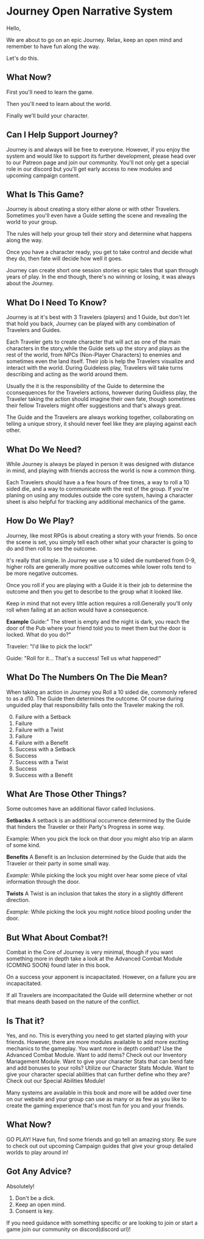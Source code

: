 # Journey Open Narrative System

Hello,

We are about to go on an epic Journey. Relax, keep an open mind and remember to have fun along the way.

Let's do this.

## What Now?

First you'll need to learn the game.

Then you'll need to learn about the world.

Finally we'll build your character.

## Can I Help Support Journey?
Journey is and always will be free to everyone. However, if you enjoy the system and would like to support its further development, please head over to our Patreon page and join our community. You'll not only get a special role in our discord but you'll get early access to new modules and upcoming campaign content.

## What Is This Game?

Journey is about creating a story either alone or with other Travelers. Sometimes you'll even have a Guide setting the scene and revealing the world to your group.

The rules will help your group tell their story and determine what happens along the way.

Once you have a character ready, you get to take control and decide what they do, then fate will decide how well it goes.

Journey can create short one session stories or epic tales that span through years of play. In the end though, there's no winning or losing, it was always about the Journey.

## What Do I Need To Know?

Journey is at it's best with 3 Travelers (players) and 1 Guide, but don't let that hold you back, Journey can be played with any combination of Travelers and Guides.

Each Traveler gets to create character that will act as one of the main characters in the story,while the Guide sets up the story and plays as the rest of the world, from NPCs (Non-Player Characters) to enemies and sometimes even the land itself. Their job is help the Travelers visualize and interact with the world. During Guideless play, Travelers will take turns describing and acting as the world around them.

Usually the it is the responsibility of the Guide to determine the cconsequences for the Travelers actions, however during Guidless play, the Traveler taking the action should imagine their own fate, though sometimes their fellow Travelers might offer suggestions and that's always great.

The Guide and the Travelers are always working together, collaborating on telling a unique strory, it should never feel like they are playing against each other.

## What Do We Need?

While Journey is always be played in person it was designed with distance in mind, and playing with friends accross the world is now a common thing.

Each Travelers should have a a few hours of free times, a way to roll a 10 sided die, and a way to communicate with the rest of the group. If you're planing on using any modules outside the core system, having a character sheet is also helpful for tracking any additional mechanics of the game.

## How Do We Play?

Journey, like most RPGs is about creating a story with your friends. So once the scene is set, you simply tell each other what your character is going to do and then roll to see the outcome.

It's really that simple. In Journey we use a 10 sided die numbered from 0-9, higher rolls are generally more positive outcomes while lower rolls tend to be more negative outcomes.

Once you roll if you are playing with a Guide it is their job to determine the outcome and then you get to describe to the group what it looked like.

Keep in mind that not every little action requires a roll.Generally you'll only roll when failing at an action would have a consequence.

**Example**
Guide:" The street is empty and the night is dark, you reach the door of the Pub where your friend told you to meet them but the door is locked. What do you do?"

Traveler: "I'd like to pick the lock!"

Guide: "Roll for it... That's a success! Tell us what happened!"

## What Do The Numbers On The Die Mean?

When taking an action in Journey you Roll a 10 sided die, commonly refered to as a d10. The Guide then determines the outcome. Of course during unguided play that responsibility falls onto the Traveler making the roll.

0. Failure with a Setback
1. Failure
2. Failure with a Twist
3. Failure
4. Failure with a Benefit
5. Success with a Setback
6. Success
7. Success with a Twist
8. Success
9. Success with a Benefit

## What Are Those Other Things?
Some outcomes have an additional flavor called Inclusions.

**Setbacks**
A setback is an additional occurrence determined by the Guide that hinders the Traveler or their Party's Progress in some way.

Example: When you pick the lock on that door you might also trip an alarm of some kind.

**Benefits**
A Benefit is an Inclusion determined by the Guide that aids the Traveler or their party in some small way.

*Example:* While picking the lock you might over hear some piece of vital information through the door.

**Twists**
A Twist is an inclusion that takes the story in a slightly different direction.

*Example:* While picking the lock you might notice blood pooling under the door.

## But What About Combat?!
Combat in the Core of Journey is very minimal, though if you want something more in depth take a look at the Advanced Combat Module (COMING SOON) found later in this book.

On a success your apponent is incapacitated. However, on a failure you are incapacitated.

If all Travelers are incompacitated the Guide will determine whether or not that means death based on the nature of the conflict.

## Is That it?

Yes, and no. This is everything you need to get started playing with your friends. However, there are more modules available to add more exciting mechanics to the gameplay. You want more in depth combat? Use the Advanced Combat Module. Want to add items? Check out our Inventory Management Module. Want to give your character Stats that can bend fate and add bonuses to your rolls? Utilize our Character Stats Module. Want to give your character special abilities that can further define who they are? Check out our Special Abilities Module! 

Many systems are available in this book and more will be added over time on our website and your group can use as many or as few as you like to create the gaming experience that's most fun for you and your friends.

## What Now?

GO PLAY! Have fun, find some friends and go tell an amazing story. Be sure to check out out upcoming Campaign guides that give your group detailed worlds to play around in!

## Got Any Advice?

Absolutely!

1. Don't be a dick.
2. Keep an open mind.
3. Consent is key.

If you need guidance with something specific or are looking to join or start a game join our community on discord(discord url)!






